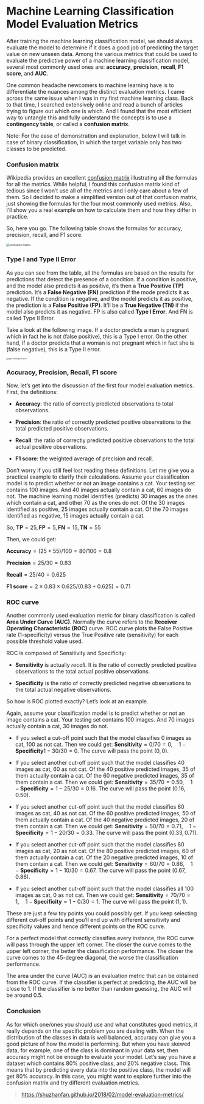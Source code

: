 # Machine Learning Classification Model Evaluation Metrics

After training the machine learning classification model, we should always evaluate the model to determine if it does a good job of predicting the target value on new unseen data. Among the various metrics that could be used to evaluate the predictive power of a machine learning classification model, several most commonly used ones are: **accuracy**, **precision**, **recall**, **F1 score**, and **AUC**.

One common headache newcomers to machine learning have is to differentiate the nuances among the distinct evaluation metrics. I came across the same issue when I was in my first machine learning class. Back to that time, I searched extensively online and read a bunch of articles trying to figure out which one is which. And I found that the most efficient way to untangle this and fully understand the concepts is to use a **contingency table**, or called a **confusion matrix**.

Note: For the ease of demonstration and explanation, below I will talk in case of binary classification, in which the target variable only has two classes to be predicted.

### Confusion matrix

Wikipedia provides an excellent [confusion matrix](https://en.wikipedia.org/wiki/Confusion_matrix) illustrating all the formulas for all the metrics. While helpful, I found this confusion matrix kind of tedious since I won’t use all of the metrics and I only care about a few of them. So I decided to make a simplified version out of that confusion matrix, just showing the formulas for the four most commonly used metrics. Also, I’ll show you a real example on how to calculate them and how they differ in practice.

So, here you go. The following table shows the formulas for accuracy, precision, recall, and F1 score.

<img src="https://cdn.jsdelivr.net/gh/Shadowalker1995/images/2021/confusion_matrix.png" alt="confusion matrix" style="zoom:50%;" />

### Type I and Type II Error

As you can see from the table, all the formulas are based on the results for predictions that detect the presence of a condition. If a condition is positive, and the model also predicts it as positive, it’s then a **True Positive (TP)** prediction. It’s a **False Negative (FN)** prediction if the mode predicts it as negative. If the condition is negative, and the model predicts it as positive, the prediction is a **False Positive (FP)**. It’ll be a **True Negative (TN)** if the model also predicts it as negative. FP is also called **Type I Error**. And FN is called Type II Error.

Take a look at the following image. If a doctor predicts a man is pregnant which in fact he is not (false positive), this is a Type I error. On the other hand, if a doctor predicts that a woman is not pregnant which in fact she is (false negative), this is a Type II error.

<img src="https://cdn.jsdelivr.net/gh/Shadowalker1995/images/2021/typeiandtypeiierror.jpg" alt="type i and type ii error" style="zoom: 33%;" />

### Accuracy, Precision, Recall, F1 score

Now, let’s get into the discussion of the first four model evaluation metrics. First, the definitions:

- **Accuracy**: the ratio of correctly predicted observations to total observations.

- **Precision**: the ratio of correctly predicted positive observations to the total predicted positive observations.

- **Recall**: the ratio of correctly predicted positive observations to the total actual positive observations.

- **F1 score**: the weighted average of precision and recall.

Don’t worry if you still feel lost reading these definitions. Let me give you a practical example to clarify their calculations. Assume your classification model is to predict whether or not an image contains a cat. Your testing set contains 100 images. And 40 images actually contain a cat, 60 images do not. The machine learning model identifies (predicts) 30 images as the ones which contain a cat, and other 70 as the ones do not. Of the 30 images identified as positive, 25 images actually contain a cat. Of the 70 images identified as negative, 15 images actually contain a cat.

So, $\textbf{TP} = 25, \textbf{FP} = 5, \textbf{FN} = 15, \textbf{TN} = 55$

Then, we could get:

$\textbf{Accuracy} = (25+55)/100 = 80/100 = 0.8$

$\textbf{Precision} = 25/30 = 0.83$

$\textbf{Recall} = 25/40 = 0.625$

$\textbf{F1 score} = 2\times0.83\times0.625/(0.83+0.625) = 0.71$

### ROC curve

Another commonly used evaluation metric for binary classification is called **Area Under Curve (AUC)**. Normally the curve refers to the **Receiver Operating Characteristic (ROC)** curve. ROC curve plots the False Positive rate (1-specificity) versus the True Positive rate (sensitivity) for each possible threshold value used.

ROC is composed of Sensitivity and Specificity:

- **Sensitivity** is actually *recall*. It is the ratio of correctly predicted positive observations to the total actual positive observations.

- **Specificity** is the ratio of correctly predicted negative observations to the total actual negative observations.

So how is ROC plotted exactly? Let’s look at an example.

Again, assume your classification model is to predict whether or not an image contains a cat. Your testing set contains 100 images. And 70 images actually contain a cat, 30 images do not.

- If you select a cut-off point such that the model classifies 0 images as cat, 100 as not cat. Then we could get: $\textbf{Sensitivity} = 0/70 = 0,\quad 1-\textbf{Specificity}1 - 30/30 = 0$. The curve will pass the point $(0, 0)$.

- If you select another cut-off point such that the model classifies 40 images as cat, 60 as not cat. Of the 40 positive predicted images, 35 of them actually contain a cat. Of the 60 negative predicted images, 35 of them contain a cat. Then we could get: $\textbf{Sensitivity} = 35/70 = 0.50,\quad 1-\textbf{Specificity}=1 - 25/30 = 0.16$. The curve will pass the point $(0.16, 0.50)$.

- If you select another cut-off point such that the model classifies 60 images as cat, 40 as not cat. Of the 60 positive predicted images, 50 of them actually contain a cat. Of the 40 negative predicted images, 20 of them contain a cat. Then we could get: $\textbf{Sensitivity} = 50/70 = 0.71,\quad 1-\textbf{Specificity}= 1 - 20/30 = 0.33$. The curve will pass the point $(0.33, 0.71)$.

- If you select another cut-off point such that the model classifies 80 images as cat, 20 as not cat. Of the 80 positive predicted images, 60 of them actually contain a cat. Of the 20 negative predicted images, 10 of them contain a cat. Then we could get: $\textbf{Sensitivity} = 60/70 = 0.86,\quad 1-\textbf{Specificity}= 1 - 10/30 = 0.67$. The curve will pass the point $(0.67, 0.86)$.

- If you select another cut-off point such that the model classifies all 100 images as cat, 0 as not cat. Then we could get: $\textbf{Sensitivity} = 70/70 = 1,\quad 1-\textbf{Specificity}= 1 - 0/30 = 1$. The curve will pass the point $(1, 1)$.

These are just a few toy points you could possibly get. If you keep selecting different cut-off points and you’ll end up with different sensitivity and specificity values and hence different points on the ROC curve.

For a perfect model that correctly classifies every instance, the ROC curve will pass through the upper left corner. The closer the curve comes to the upper left corner, the better the classification performance. The closer the curve comes to the 45-degree diagonal, the worse the classification performance.

The area under the curve (AUC) is an evaluation metric that can be obtained from the ROC curve. If the classifier is perfect at predicting, the AUC will be close to 1. If the classifier is no better than random guessing, the AUC will be around 0.5.

### Conclusion

As for which one/ones you should use and what constitutes good metrics, it really depends on the specific problem you are dealing with. When the distribution of the classes in data is well balanced, accuracy can give you a good picture of how the model is performing. But when you have skewed data, for example, one of the class is dominant in your data set, then accuracy might not be enough to evaluate your model. Let’s say you have a dataset which contains 80% positive class, and 20% negative class. This means that by predicting every data into the positive class, the model will get 80% accuracy. In this case, you might want to explore further into the confusion matrix and try different evaluation metrics.

> https://shuzhanfan.github.io/2018/02/model-evaluation-metrics/